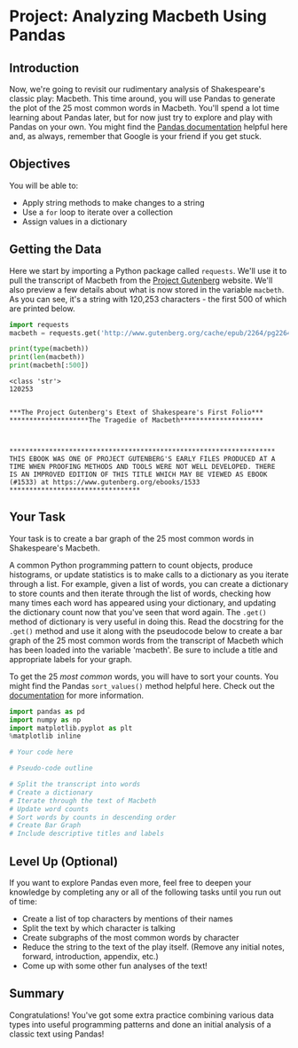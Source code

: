 
# Project: Analyzing Macbeth Using Pandas

## Introduction
Now, we're going to revisit our rudimentary analysis of Shakespeare's classic play: Macbeth. This time around, you will use Pandas to generate the plot of the 25 most common words in Macbeth. You'll spend a lot time learning about Pandas later, but for now just try to explore and play with Pandas on your own. You might find the [Pandas documentation](https://pandas.pydata.org/pandas-docs/stable/) helpful here and, as always, remember that Google is your friend if you get stuck.  

## Objectives
You will be able to:
* Apply string methods to make changes to a string
* Use a `for` loop to iterate over a collection
* Assign values in a dictionary

## Getting the Data
Here we start by importing a Python package called `requests`. We'll use it to pull the transcript of Macbeth from the [Project Gutenberg](https://www.gutenberg.org/) website. We'll also preview a few details about what is now stored in the variable `macbeth`. As you can see, it's a string with 120,253 characters - the first 500 of which are printed below. 


```python
import requests
macbeth = requests.get('http://www.gutenberg.org/cache/epub/2264/pg2264.txt').text

print(type(macbeth))
print(len(macbeth))
print(macbeth[:500])
```

    <class 'str'>
    120253
    ﻿
    
    ***The Project Gutenberg's Etext of Shakespeare's First Folio***
    ********************The Tragedie of Macbeth*********************
    
    
    
    *******************************************************************
    THIS EBOOK WAS ONE OF PROJECT GUTENBERG'S EARLY FILES PRODUCED AT A
    TIME WHEN PROOFING METHODS AND TOOLS WERE NOT WELL DEVELOPED. THERE
    IS AN IMPROVED EDITION OF THIS TITLE WHICH MAY BE VIEWED AS EBOOK
    (#1533) at https://www.gutenberg.org/ebooks/1533
    *********************************


## Your Task

Your task is to create a bar graph of the 25 most common words in Shakespeare's Macbeth.  


A common Python programming pattern to count objects, produce histograms, or update statistics is to make calls to a dictionary as you iterate through a list. For example, given a list of words, you can create a dictionary to store counts and then iterate through the list of words, checking how many times each word has appeared using your dictionary, and updating the dictionary count now that you've seen that word again. The `.get()` method of dictionary is very useful in doing this. Read the docstring for the `.get()` method and use it along with the pseudocode below to create a bar graph of the 25 most common words from the transcript of Macbeth which has been loaded into the variable 'macbeth'. Be sure to include a title and appropriate labels for your graph.

To get the 25 *most common* words, you will have to sort your counts. You might find the Pandas `sort_values()` method helpful here. Check out the [documentation](https://pandas.pydata.org/pandas-docs/stable/reference/api/pandas.DataFrame.sort_values.html) for more information.


```python
import pandas as pd
import numpy as np
import matplotlib.pyplot as plt
%matplotlib inline

# Your code here

# Pseudo-code outline

# Split the transcript into words
# Create a dictionary
# Iterate through the text of Macbeth
# Update word counts
# Sort words by counts in descending order
# Create Bar Graph
# Include descriptive titles and labels
```

## Level Up (Optional)
If you want to explore Pandas even more, feel free to deepen your knowledge by completing any or all of the following tasks until you run out of time:
* Create a list of top characters by mentions of their names 
* Split the text by which character is talking
* Create subgraphs of the most common words by character
* Reduce the string to the text of the play itself. (Remove any initial notes, forward, introduction, appendix, etc.)
* Come up with some other fun analyses of the text!

## Summary
Congratulations! You've got some extra practice combining various data types into useful programming patterns and done an initial analysis of a classic text using Pandas!
